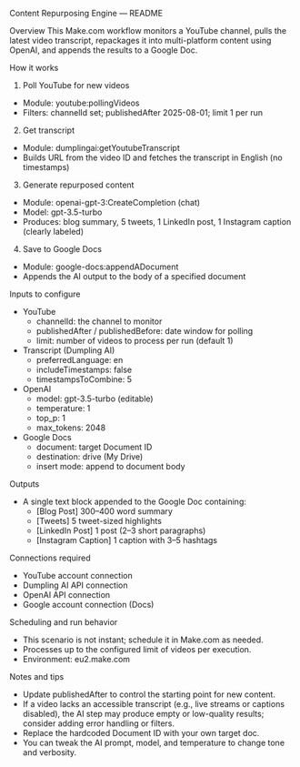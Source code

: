 Content Repurposing Engine — README

Overview
This Make.com workflow monitors a YouTube channel, pulls the latest video transcript, repackages it into multi-platform content using OpenAI, and appends the results to a Google Doc.

How it works
1) Poll YouTube for new videos
- Module: youtube:pollingVideos
- Filters: channelId set; publishedAfter 2025-08-01; limit 1 per run
2) Get transcript
- Module: dumplingai:getYoutubeTranscript
- Builds URL from the video ID and fetches the transcript in English (no timestamps)
3) Generate repurposed content
- Module: openai-gpt-3:CreateCompletion (chat)
- Model: gpt-3.5-turbo
- Produces: blog summary, 5 tweets, 1 LinkedIn post, 1 Instagram caption (clearly labeled)
4) Save to Google Docs
- Module: google-docs:appendADocument
- Appends the AI output to the body of a specified document

Inputs to configure
- YouTube
  - channelId: the channel to monitor
  - publishedAfter / publishedBefore: date window for polling
  - limit: number of videos to process per run (default 1)
- Transcript (Dumpling AI)
  - preferredLanguage: en
  - includeTimestamps: false
  - timestampsToCombine: 5
- OpenAI
  - model: gpt-3.5-turbo (editable)
  - temperature: 1
  - top_p: 1
  - max_tokens: 2048
- Google Docs
  - document: target Document ID
  - destination: drive (My Drive)
  - insert mode: append to document body

Outputs
- A single text block appended to the Google Doc containing:
  - [Blog Post] 300–400 word summary
  - [Tweets] 5 tweet-sized highlights
  - [LinkedIn Post] 1 post (2–3 short paragraphs)
  - [Instagram Caption] 1 caption with 3–5 hashtags

Connections required
- YouTube account connection
- Dumpling AI API connection
- OpenAI API connection
- Google account connection (Docs)

Scheduling and run behavior
- This scenario is not instant; schedule it in Make.com as needed.
- Processes up to the configured limit of videos per execution.
- Environment: eu2.make.com

Notes and tips
- Update publishedAfter to control the starting point for new content.
- If a video lacks an accessible transcript (e.g., live streams or captions disabled), the AI step may produce empty or low-quality results; consider adding error handling or filters.
- Replace the hardcoded Document ID with your own target doc.
- You can tweak the AI prompt, model, and temperature to change tone and verbosity.